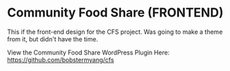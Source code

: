 Community Food Share (FRONTEND)
===================

This if the front-end design for the CFS project. Was going to make a theme from it, but didn't have the time.

View the Community Food Share WordPress Plugin Here: <a href="https://github.com/bobstermyang/cfs">https://github.com/bobstermyang/cfs</a>


